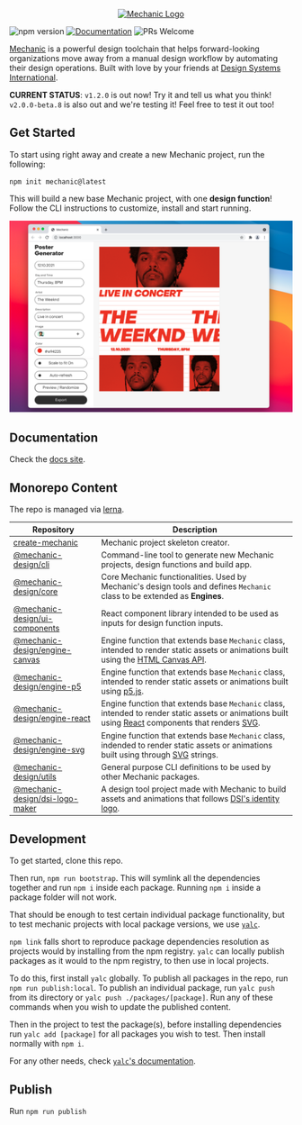 <p align="center">
  <a href="https://mechanic.design/">
    <img alt="Mechanic Logo" src="https://raw.githubusercontent.com/designsystemsinternational/mechanic/main/doc/logo.gif" width="600"
    >
  </a>
</p>

![npm version](https://img.shields.io/npm/v/@mechanic-design/core.svg?style=for-the-badge&color=201ed2&labelColor=ed4600) [![Documentation](https://img.shields.io/badge/docs-v1.2.0-red.svg?style=for-the-badge&color=201ed2&labelColor=ed4600)](https://mechanic.design/) ![PRs Welcome](https://img.shields.io/badge/PRs-welcome-red.svg?style=for-the-badge&color=201ed2&labelColor=ed4600)

[Mechanic](https://mechanic.design/) is a powerful design toolchain that helps forward-looking organizations move away from a manual design workflow by automating their design operations. Built with love by your friends at [Design Systems International](https://designsystems.international/).

**CURRENT STATUS**: `v1.2.0` is out now! Try it and tell us what you think! `v2.0.0-beta.8` is also out and we're testing it! Feel free to test it out too!

## Get Started

To start using right away and create a new Mechanic project, run the following:

```
npm init mechanic@latest
```

This will build a new base Mechanic project, with one **design function**! Follow the CLI instructions to customize, install and start running.

<p align="center">
  <img alt="Mechanic App Screenshot" src="https://raw.githubusercontent.com/designsystemsinternational/mechanic/master/doc/screenshot.png" width="600">
</p>

## Documentation

Check the [docs site](https://mechanic.design/docs).

## Monorepo Content

The repo is managed via [lerna](https://github.com/lerna/lerna).

| Repository                                                 | Description                                                                                                                                                                                                                        |
| ---------------------------------------------------------- | ---------------------------------------------------------------------------------------------------------------------------------------------------------------------------------------------------------------------------------- |
| [create-mechanic](packages/create-mechanic)                | Mechanic project skeleton creator.                                                                                                                                                                                                 |
| [@mechanic-design/cli](packages/cli)                       | Command-line tool to generate new Mechanic projects, design functions and build app.                                                                                                                                               |
| [@mechanic-design/core](packages/core)                     | Core Mechanic functionalities. Used by Mechanic's design tools and defines `Mechanic` class to be extended as **Engines**.                                                                                                         |
| [@mechanic-design/ui-components](packages/ui-components)   | React component library intended to be used as inputs for design function inputs.                                                                                                                                                  |
| [@mechanic-design/engine-canvas](packages/engine-canvas)   | Engine function that extends base `Mechanic` class, intended to render static assets or animations built using the [HTML Canvas API](https://developer.mozilla.org/en-US/docs/Web/API/Canvas_API).                                 |
| [@mechanic-design/engine-p5](packages/engine-p5)           | Engine function that extends base `Mechanic` class, intended to render static assets or animations built using [p5.js](https://p5js.org/).                                                                                         |
| [@mechanic-design/engine-react](packages/engine-react)     | Engine function that extends base `Mechanic` class, intended to render static assets or animations built using [React](https://reactjs.org/) components that renders [SVG](https://developer.mozilla.org/en-US/docs/Glossary/SVG). |
| [@mechanic-design/engine-svg](packages/engine-svg)         | Engine function that extends base `Mechanic` class, indended to render static assets or animations built using through [SVG](https://developer.mozilla.org/en-US/docs/Glossary/SVG) strings.                                       |
| [@mechanic-design/utils](packages/utils)                   | General purpose CLI definitions to be used by other Mechanic packages.                                                                                                                                                             |
| [@mechanic-design/dsi-logo-maker](packages/dsi-logo-maker) | A design tool project made with Mechanic to build assets and animations that follows [DSI's identity logo](https://designsystems.international/).                                                                                  |

## Development

To get started, clone this repo.

Then run, `npm run bootstrap`. This will symlink all the dependencies together and run `npm i` inside each package. Running `npm i` inside a package folder will not work.

That should be enough to test certain individual package functionality, but to test mechanic projects with local package versions, we use [`yalc`](https://github.com/wclr/yalc).

`npm link` falls short to reproduce package dependencies resolution as projects would by installing from the npm registry. `yalc` can locally publish packages as it would to the npm registry, to then use in local projects.

To do this, first install `yalc` globally.
To publish all packages in the repo, run `npm run publish:local`. To publish an individual package, run `yalc push` from its directory or `yalc push ./packages/[package]`. Run any of these commands when you wish to update the published content.

Then in the project to test the package(s), before installing dependencies run `yalc add [package]` for all packages you wish to test. Then install normally with `npm i`.

For any other needs, check [`yalc`'s documentation](https://github.com/wclr/yalc).

## Publish

Run `npm run publish`
